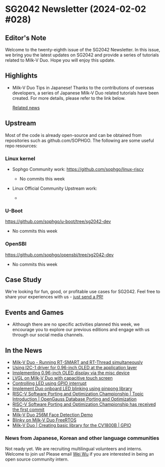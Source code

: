 # SG2042 Newsletter (2024-02-02 #028)

## Editor's Note

Welcome to the twenty-eighth issue of the SG2042 Newsletter. In this issue, we bring you the latest updates on SG2042 and provide a series of tutorials related to Milk-V Duo. Hope you will enjoy this update.

## Highlights

+ Milk-V Duo Tips in Japanese! Thanks to the contributions of overseas developers, a series of Japanese Milk-V Duo related tutorials have been created. For more details, please refer to the link below.

  [Related news](https://community.milkv.io/t/milk-v-duo-tips-in-japanese/1308 )

## Upstream

Most of the code is already open-source and can be obtained from repositories such as github.com/SOPHGO. The following are some useful repo resources:

### Linux kernel

+ Sophgo Community work: https://github.com/sophgo/linux-riscv

  + No commits this week

+ Linux Official Community Upstream work:

  + 

### U-Boot

https://github.com/sophgo/u-boot/tree/sg2042-dev

+ No commits this week

### OpenSBI

https://github.com/sophgo/opensbi/tree/sg2042-dev

+ No commits this week

## Case Study

We're looking for fun, good, or profitable use cases for SG2042. Feel free to share your experiences with us - [just send a PR!](https://github.com/sophgocommunity/SG2042-Newsletter/pulls)

## Events and Games

+ Although there are no specific activities planned this week, we encourage you to explore our previous editions and engage with us through our social media channels.

## In the News

+ [Milk-V Duo - Running RT-SMART and RT-Thread simultaneously][news-1]
+ [Using I2C-1 driver for 0.96-inch OLED at the application layer][news-2]
+ [Implementing 0.96-inch OLED display via the misc device][news-3]
+ [LVGL on Milk-V Duo with capacitive touch screen][news-4]
+ [Controlling LED using GPIO interrupt][news-5]
+ [Implement Duo onboard LED blinking using pinpong library][news-6]
+ [RISC-V Software Porting and Optimization Championship | Topic Introduction | OpenGauss Database Porting and Optimization][news-7]
+ [RISC-V Software Porting and Optimization Championship has received the first commit][news-8]
+ [Milk-V Duo 256M Face Detection Demo][news-9]
+ [Blinky on Milk-V Duo FreeRTOS][news-10]
+ [Milk-V Duo | Creating basic library for the CV1800B | GPIO][news-11]

[news-1]:https://community.milkv.io/t/milk-v-duo-rt-smart-rt-thread/1309
[news-2]:https://community.milkv.io/t/i2c-1-0-96-oled/1298
[news-3]:https://community.milkv.io/t/misc-0-96-oled/1299
[news-4]:https://twitter.com/DNechitailov/status/1750917549816959158
[news-5]:https://community.milkv.io/t/gpio/1251
[news-6]:https://www.bilibili.com/video/BV1QB421674a
[news-7]:https://www.bilibili.com/video/BV1sK411e7dY
[news-8]:https://mp.weixin.qq.com/s/f4nouODRXeLm-B1gNy5CoQ
[news-9]:https://www.bilibili.com/video/BV1w4421A7A2
[news-10]:https://www.youtube.com/watch?v=bx6BNTwsdZA
[news-11]:https://www.youtube.com/watch?v=UhTFK0VK1YM&t=212s

### News from Japanese, Korean and other language communities

Not ready yet. We are recruiting multilingual volunteers and interns. Welcome to join us! Please email [Wei Wu](mailto:wuwei2016@iscas.ac.cn) if you are interested in being an open source community intern.
